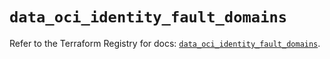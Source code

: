 # `data_oci_identity_fault_domains`

Refer to the Terraform Registry for docs: [`data_oci_identity_fault_domains`](https://registry.terraform.io/providers/oracle/oci/7.19.0/docs/data-sources/identity_fault_domains).
